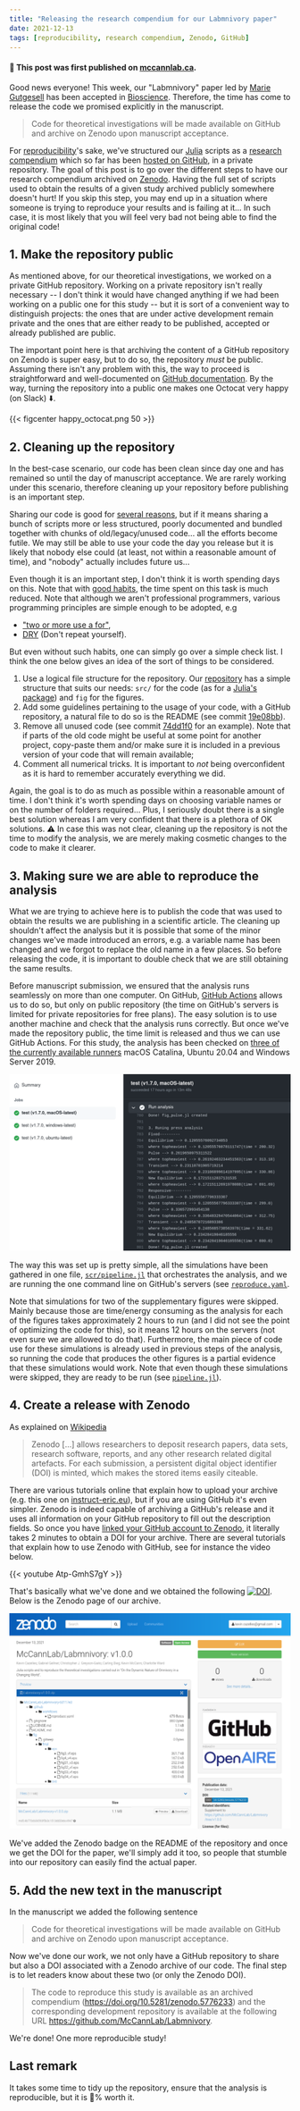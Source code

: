 ```yaml
---
title: "Releasing the research compendium for our Labmnivory paper"
date: 2021-12-13
tags: [reproducibility, research compendium, Zenodo, GitHub]
---
```



#### :mega: This post was first published on [mccannlab.ca](https://mccannlab.ca/post/2021/12/13/releasing-the-research-compendium-for-our-labmnivory-paper/).


Good news everyone! This week, our "Labmnivory" paper led by [Marie Gutgesell](https://www.researchgate.net/profile/Marie-Gutgesell) has been accepted in [Bioscience](https://academic.oup.com/bioscience). Therefore, the time has come to release the code we promised explicitly in the manuscript.

> Code for theoretical investigations will be made available on GitHub and archive on Zenodo upon manuscript acceptance. 

For [reproducibility](https://www.ncbi.nlm.nih.gov/books/NBK547546/)'s sake, we've structured our [Julia](https://julialang.org/) scripts as a [research compendium](https://research-compendium.science/) which so far has been [hosted on GitHub](https://github.com/McCannLab/Labmnivory/), in a private repository. The goal of this post is to go over the different steps to have our research compendium archived on [Zenodo](https://zenodo.org/). Having the full set of scripts used to obtain the results of a given study archived publicly somewhere doesn't hurt! If you skip this step, you may end up in a situation where someone is trying to reproduce your results and is failing at it... In such case, it is most likely that you will feel very bad not being able to find the original code! 


## 1. Make the repository public 

As mentioned above, for our theoretical investigations, we worked on a private GitHub repository. Working on a private repository isn't really necessary -- I don't think it would have changed anything if we had been working on a public one for this study -- but it is sort of a convenient way to distinguish projects: the ones that are under active development remain private and the ones that are either ready to be published, accepted or already published are public.

The important point here is that archiving the content of a GitHub repository on Zenodo is super easy, but to do so, the repository *must* be public. Assuming there isn't any problem with this, the way to proceed is straightforward and well-documented on [GitHub documentation](https://docs.github.com/en/repositories/managing-your-repositorys-settings-and-features/managing-repository-settings/setting-repository-visibility). By the way, turning the repository into a public one makes one Octocat very happy (on Slack) :arrow_down:.


{{< figcenter happy_octocat.png 50 >}}

## 2. Cleaning up the repository

In the best-case scenario, our code has been clean since day one and has remained so until the day of manuscript acceptance. We are rarely working under this scenario, therefore cleaning up your repository before publishing is an important step. 

Sharing our code is good for [several reasons](https://towardsdatascience.com/how-and-why-to-share-scientific-code-64fbd385a67), but if it means sharing a bunch of scripts more or less structured, poorly documented and bundled together with chunks of old/legacy/unused code... all the efforts become futile. We may still be able to use your code the day you release but it is likely that nobody else could (at least, not within a reasonable amount of time), and "nobody" actually includes future us...

Even though it is an important step, I don't think it is worth spending days on this. Note that with [good habits](https://www.hongkiat.com/blog/developer-habits/), the time spent on this task is much reduced. Note that although we aren't professional programmers, various programming principles are simple enough to be adopted, e.g
  - ["two or more use a for"](https://en.wikipedia.org/wiki/Edsger_W._Dijkstra),
  - [DRY](https://en.wikipedia.org/wiki/Don%27t_repeat_yourself) (Don't repeat yourself).

But even without such habits, one can simply go over a simple check list. I think the one below gives an idea of the sort of things to be considered. 

1. Use a logical file structure for the repository. Our [repository](https://github.com/McCannLab/Labmnivory/) has a simple structure that suits our needs: `src/` for the code (as for a [Julia's package](https://pkgdocs.julialang.org/v1/creating-packages/)) and `fig` for the figures. 
2. Add some guidelines pertaining to the usage of your code, with a GitHub repository, a natural file to do so is the README (see commit [19e08bb](https://github.com/McCannLab/Labmnivory/commit/19e08bb6c6795accfb268d96d217d8a3d93d11cd)).
3. Remove all unused code (see commit [74dd1f0](https://github.com/McCannLab/Labmnivory/commit/74dd1f048f5242fd8147045b2abe90519aeabf57) for an example). Note that if parts of the old code might be useful at some point for another project, copy-paste them and/or make sure it is included in a previous version of your code that will remain available;
4. Comment all numerical tricks. It is important to *not* being overconfident as it is hard to remember accurately everything we did. 

Again, the goal is to do as much as possible within a reasonable amount of time. I don't think it's worth spending days on choosing variable names or on the number of folders required... Plus, I seriously doubt there is a single best solution whereas I am very confident that there is a plethora of OK solutions. :warning: In case this was not clear, cleaning up the repository is not the time to modify the analysis, we are merely making cosmetic changes to the code to make it clearer.



## 3. Making sure we are able to reproduce the analysis

What we are trying to achieve here is to publish the code that was used to obtain the results we are publishing in a scientific article. The cleaning up shouldn't affect the analysis but it is possible that some of the minor changes we've made introduced an errors, e.g. a variable name has been changed and we forgot to replace the old name in a few places. So before releasing the code, it is important to double check that we are still obtaining the same results. 

Before manuscript submission, we ensured that the analysis runs seamlessly on more than one computer. On GitHub, [GitHub Actions](https://docs.github.com/en/actions) allows us to do so, but only on public repository (the time on GitHub's servers is limited for private repositories for free plans). The easy solution is to use another machine and check that the analysis runs correctly. But once we've made the repository public, the time limit is released and thus we can use GitHub Actions. For this study, the analysis has been checked on [three of the currently available runners](https://docs.github.com/en/actions/using-github-hosted-runners/about-github-hosted-runners) macOS Catalina, Ubuntu 20.04 and Windows Server 2019. 

[![](actions.png)](https://github.com/McCannLab/Labmnivory/actions)

The way this was set up is pretty simple, all the simulations have been gathered in one file, [`scr/pipeline.jl`](https://github.com/McCannLab/Labmnivory/blob/master/src/pipeline.jl) that orchestrates the analysis, and we are running the one command line on GitHub's servers (see [`reproduce.yaml`](https://github.com/McCannLab/Labmnivory/blob/b2581021f421cd62f433aac8310fc9610353c658/.github/workflows/reproduce.yaml#L29). 

Note that simulations for two of the supplementary figures were skipped. Mainly because those are time/energy consuming as the analysis for each of the figures takes approximately 2 hours to run (and I did not see the point of optimizing the code for this), so it means 12 hours on the servers (not even sure we are allowed to do that). Furthermore, the main piece of code use for these simulations is already used in previous steps of the analysis, so running the code that produces the other figures is a partial evidence that these simulations would work.  Note that even though these simulations were skipped, they are ready to be run (see [`pipeline.jl`](https://github.com/McCannLab/Labmnivory/blob/60117e3868e7e90580e3fef3f344466e92c4d4b3/src/pipeline.jl#L44-L50)).



## 4. Create a release with Zenodo 

As explained on [Wikipedia](https://en.wikipedia.org/wiki/Zenodo)

> Zenodo [...] allows researchers to deposit research papers, data sets, research software, reports, and any other research related digital artefacts. For each submission, a persistent digital object identifier (DOI) is minted, which makes the stored items easily citeable.

There are various tutorials online that explain how to upload your archive (e.g. this one on [instruct-eric.eu](https://instruct-eric.eu/help/other/zenodo-upload-guidelines)), but if you are using GitHub it's even simpler. Zenodo is indeed capable of archiving a GitHub's release and it uses all information on your GitHub repository to fill out the description fields. So once you have [linked your GitHub account to Zenodo](https://docs.github.com/en/repositories/archiving-a-github-repository/referencing-and-citing-content), it literally takes 2 minutes to obtain a DOI for your archive. There are several tutorials that explain how to use Zenodo with GitHub, see for instance the video below.

{{< youtube Atp-GmhS7gY >}}

That's basically what we've done and we obtained the following [![DOI](https://zenodo.org/badge/263917634.svg)](https://zenodo.org/badge/latestdoi/263917634). 
Below is the Zenodo page of our archive.

[![](archive.png)](https://zenodo.org/record/5776233)

We've added the Zenodo badge on the README of the repository and once we get the DOI for the paper, we'll simply add it too, so people that stumble into our repository can easily find the actual paper. 




## 5. Add the new text in the manuscript

In the manuscript we added the following sentence

> Code for theoretical investigations will be made available on GitHub and archive on Zenodo upon manuscript acceptance. 

Now we've done our work, we not only have a GitHub repository to share but also a DOI associated with a Zenodo archive of our code. The final step is to let readers know about these two (or only the Zenodo DOI). 

> The code to reproduce this study is available as an archived compendium (https://doi.org/10.5281/zenodo.5776233) and the corresponding development repository is available at the following URL https://github.com/McCannLab/Labmnivory. 

We're done! One more reproducible study! 



## Last remark 

It takes some time to tidy up the repository, ensure that the analysis is reproducible, but it is :100:% worth it.
